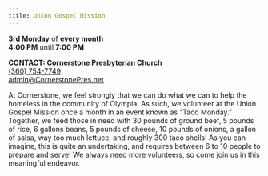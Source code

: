 ```yaml
---
title: Union Gospel Mission
---
```

**3rd Monday** of **every month**\
**4:00 PM** until **7:00 PM**

**CONTACT: Cornerstone Presbyterian Church**\
[(360) 754-7749](tel:360-754-7749)\
[admin@CornerstonePres.net](mailto:admin@cornerstonepres.net)

At Cornerstone, we feel strongly that we can do what we can to help the homeless in the community of Olympia. As such, we volunteer at the Union Gospel Mission once a month in an event known as “Taco Monday.” Together, we feed those in need with 30 pounds of ground beef, 5 pounds of rice, 6 gallons beans, 5 pounds of cheese, 10 pounds of onions, a gallon of salsa, way too much lettuce, and roughly 300 taco shells! As you can imagine, this is quite an undertaking, and requires between 6 to 10 people to prepare and serve! We always need more volunteers, so come join us in this meaningful endeavor.
